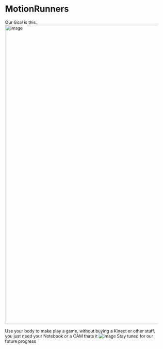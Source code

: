 # MotionRunners

Our Goal is this.
<img width="989" alt="image" src="https://user-images.githubusercontent.com/43981990/193266793-7763edc8-76ba-4068-b081-d9963f947324.png">

Use your body to make play a game, without buying a Kinect or other stuff, you just need your Notebook or a CAM thats it 
![image](https://user-images.githubusercontent.com/43981990/193268957-04d34ddb-f503-4caf-8ef0-c4b56173d9ae.png)
Stay tuned for our future progress
